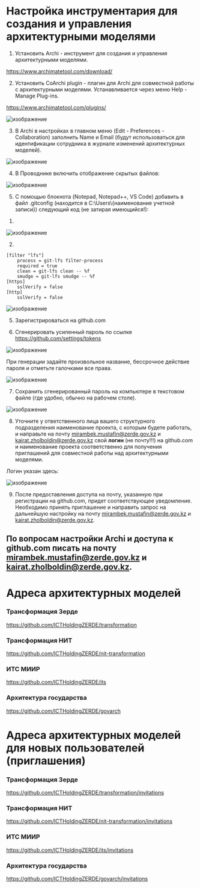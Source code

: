 # Настройка инструментария для создания и управления архитектурными моделями

1. Установить Archi - инструмент для создания и управления архитектурными моделями.

https://www.archimatetool.com/download/


2. Установить CoArchi plugin - плагин для Archi для совместной работы с архитектурными моделями. Устанавливается через меню Help - Manage Plug-ins.

https://www.archimatetool.com/plugins/

![изображение](https://user-images.githubusercontent.com/5103438/168207862-b17f2d83-89b7-4dc3-a0cf-8abf9124273a.png)


3. В Archi в настройках в главном меню (Edit - Preferences - Collaboration) заполнить Name и Email (будут использоваться для идентификации сотрудника в журнале изменений архитектурных моделей).

![изображение](https://user-images.githubusercontent.com/5103438/168208122-452b3a9f-a6dc-4c41-8c5c-389317f08ce3.png)

4. В Проводнике включить отображение скрытых файлов:

![изображение](https://user-images.githubusercontent.com/5103438/168208284-2482d9bf-6b98-4766-a069-e32782ab4ff4.png)


5. С помощью блокнота (Notepad, Notepad++, VS Code) добавить в файл .gitconfig (находится в C:\Users\\{наименование учетной записи}) следующий код (не затирая имеющийся!):

1)

![изображение](https://user-images.githubusercontent.com/5103438/168208420-58c1b9f1-dbf8-4ed7-a101-faac6ac24839.png)

2)
```
[filter "lfs"]
    process = git-lfs filter-process
    required = true
    clean = git-lfs clean -- %f
    smudge = git-lfs smudge -- %f
[https]
    sslVerify = false
[http]
    sslVerify = false
```

![изображение](https://user-images.githubusercontent.com/5103438/168208560-dfdbc1e6-4a5d-44cc-bd0b-7e90e4fbaae4.png)


5. Зарегистрироваться на github.com

6. Сгенерировать усиленный пароль по ссылке https://github.com/settings/tokens 

![изображение](https://user-images.githubusercontent.com/5103438/168208720-42370c12-e3bb-4233-a12f-318d083fd34e.png)

При генерации задайте произвольное название, бессрочное действие пароля и отметьте галочками все права.

![изображение](https://user-images.githubusercontent.com/5103438/168208852-7314ff03-90c9-44fb-b89c-4944fe9e37d6.png)

7. Сохранить сгенерированный пароль на компьютере в текстовом файле (где удобно, обычно на рабочем столе).

![изображение](https://user-images.githubusercontent.com/5103438/168208930-1882395a-e0d9-48c7-828a-4bf0ddfcb769.png)

8. Уточните у ответственного лица вашего структурного подразделения наименование проекта, с которым будете работать, и направьте на почту mirambek.mustafin@zerde.gov.kz и kairat.zholboldin@zerde.gov.kz свой **логин** (не почту!!!) на github.com и наименование проекта соответственно для получения приглашений для совместной работы над архитектурными моделями.

Логин указан здесь:

![изображение](https://user-images.githubusercontent.com/5103438/168209199-0098b24f-ed2b-427a-9504-a1eee577fc1e.png)


9. После предоставления доступа на почту, указанную при регистрации на github.com, придет соответствующее уведомление. Необходимо принять приглашение и направить запрос на дальнейшую настройку на почту mirambek.mustafin@zerde.gov.kz и kairat.zholboldin@zerde.gov.kz. 

## По вопросам настройки Archi и доступа к github.com писать на почту mirambek.mustafin@zerde.gov.kz и kairat.zholboldin@zerde.gov.kz.
    
# Адреса архитектурных моделей

### Трансформация Зерде
https://github.com/ICTHoldingZERDE/transformation

### Трансформация НИТ
https://github.com/ICTHoldingZERDE/nit-transformation

### ИТС МИИР
https://github.com/ICTHoldingZERDE/its

### Архитектура государства
https://github.com/ICTHoldingZERDE/govarch

# Адреса архитектурных моделей для новых пользователей (приглашения)

### Трансформация Зерде
https://github.com/ICTHoldingZERDE/transformation/invitations

### Трансформация НИТ
https://github.com/ICTHoldingZERDE/nit-transformation/invitations

### ИТС МИИР
https://github.com/ICTHoldingZERDE/its/invitations​

### Архитектура государства
https://github.com/ICTHoldingZERDE/govarch/invitations
